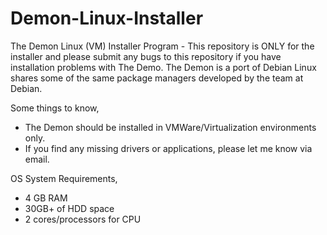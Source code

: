 # Demon-Linux-Installer
The Demon Linux (VM) Installer Program - This repository is ONLY for the installer and please submit any bugs to this repository if you have installation problems with The Demo. The Demon is a port of Debian Linux shares some of the same package managers developed by the team at Debian.

Some things to know,
* The Demon should be installed in VMWare/Virtualization environments only.
* If you find any missing drivers or applications, please let me know via email.

OS System Requirements,
* 4 GB RAM
* 30GB+ of HDD space
* 2 cores/processors for CPU
